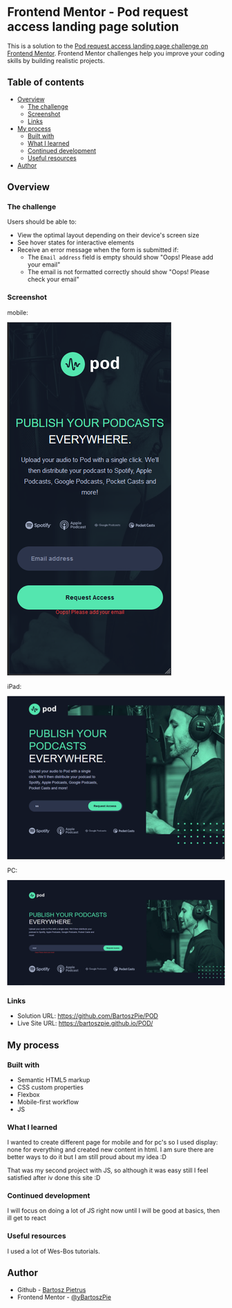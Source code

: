 # Frontend Mentor - Pod request access landing page solution

This is a solution to the [Pod request access landing page challenge on Frontend Mentor](https://www.frontendmentor.io/challenges/pod-request-access-landing-page-eyTmdkLSG). Frontend Mentor challenges help you improve your coding skills by building realistic projects. 

## Table of contents

- [Overview](#overview)
  - [The challenge](#the-challenge)
  - [Screenshot](#screenshot)
  - [Links](#links)
- [My process](#my-process)
  - [Built with](#built-with)
  - [What I learned](#what-i-learned)
  - [Continued development](#continued-development)
  - [Useful resources](#useful-resources)
- [Author](#author)

## Overview

### The challenge

Users should be able to:

- View the optimal layout depending on their device's screen size
- See hover states for interactive elements
- Receive an error message when the form is submitted if:
  - The `Email address` field is empty should show "Oops! Please add your email"
  - The email is not formatted correctly should show "Oops! Please check your email"

### Screenshot

mobile:

![img.png](img.png)

iPad:

![img_1.png](img_1.png)

PC:

![img_4.png](img_4.png)

### Links

- Solution URL: https://github.com/BartoszPie/POD
- Live Site URL: https://bartoszpie.github.io/POD/

## My process

### Built with

- Semantic HTML5 markup
- CSS custom properties
- Flexbox
- Mobile-first workflow
- JS

### What I learned

I wanted to create different page for mobile and for pc's so I used display: none for everything and created new content in html.
I am sure there are better ways to do it but I am still proud about my idea :D

That was my second project with JS, so although it was easy still I feel satisfied after iv done this site :D 

### Continued development

I will focus on doing a lot of JS right now until I will be good at basics, then ill get to react 

### Useful resources

I used a lot of Wes-Bos tutorials.

## Author

- Github - [Bartosz Pietrus](https://github.com/BartoszPie)
- Frontend Mentor - [@yBartoszPie](https://www.frontendmentor.io/profile/BartoszPie)
